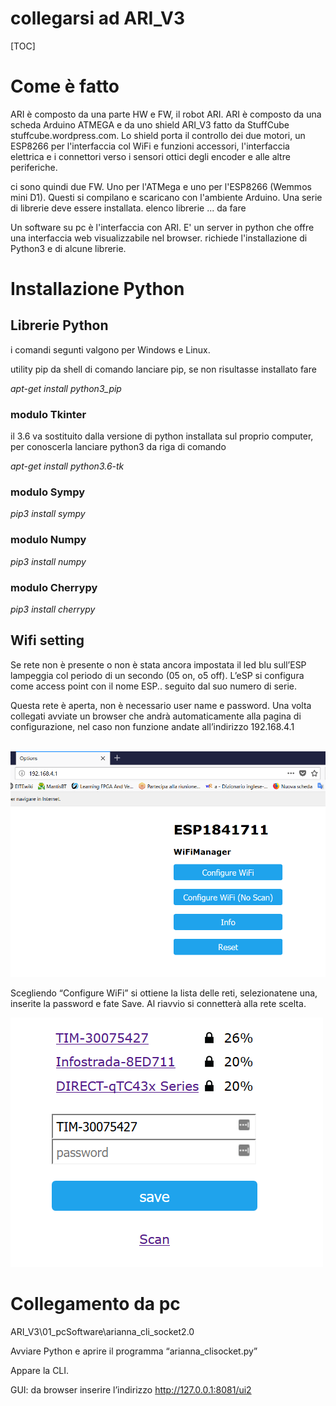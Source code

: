 # collegarsi ad ARI_V3

[TOC]

#  

# Come è fatto

ARI è composto da una parte HW e FW, il robot ARI. ARI è composto da una scheda Arduino ATMEGA e da uno shield ARI_V3 fatto da StuffCube stuffcube.wordpress.com. Lo shield porta il controllo dei due motori, un ESP8266 per l'interfaccia col WiFi e funzioni accessori, l'interfaccia elettrica e i connettori verso i sensori ottici degli encoder e alle altre periferiche.

ci sono quindi due FW. Uno per l'ATMega e uno per l'ESP8266 (Wemmos mini D1). Questi si compilano e scaricano con l'ambiente Arduino. Una serie di librerie deve essere installata. elenco librerie ... da fare

Un software su pc è l'interfaccia con ARI. E' un server in python che offre una interfaccia web visualizzabile nel browser. richiede l'installazione di Python3 e di alcune librerie.

# Installazione Python

## Librerie Python

i comandi segunti valgono per Windows e Linux.

utility pip da shell di comando lanciare pip, se non risultasse installato fare

*apt-get install python3_pip*

### modulo Tkinter

il 3.6 va sostituito dalla versione di python installata sul proprio computer, per conoscerla lanciare python3 da riga di comando

*apt-get install python3.6-tk*

### modulo Sympy

*pip3 install sympy*

### modulo Numpy

*pip3 install numpy*

### modulo Cherrypy

*pip3 install cherrypy*

 

 

 

## Wifi setting

 

Se rete non è presente o non è stata ancora impostata il led blu sull’ESP lampeggia col periodo di un secondo (05 on, o5 off).
 L’eSP si configura come access point con il nome ESP.. seguito dal suo numero di serie.

Questa rete è aperta, non è necessario user name e password. Una volta collegati avviate un browser che andrà automaticamente alla pagina di configurazione, nel caso non funzione andate all’indirizzo 192.168.4.1

​    ![](Photos\wifiManager_1.png)               

Scegliendo “Configure WiFi” si ottiene la lista delle reti, selezionatene una, inserite la password e fate Save. Al riavvio si connetterà alla rete scelta.

 ![](Photos\wifiManager_2.png)

   

 


 

 

# Collegamento da pc

 

ARI_V3\01_pcSoftware\arianna_cli_socket2.0

Avviare Python e aprire il programma “arianna_clisocket.py” 

Appare la CLI.

GUI: da browser inserire l’indirizzo <http://127.0.0.1:8081/ui2>

 